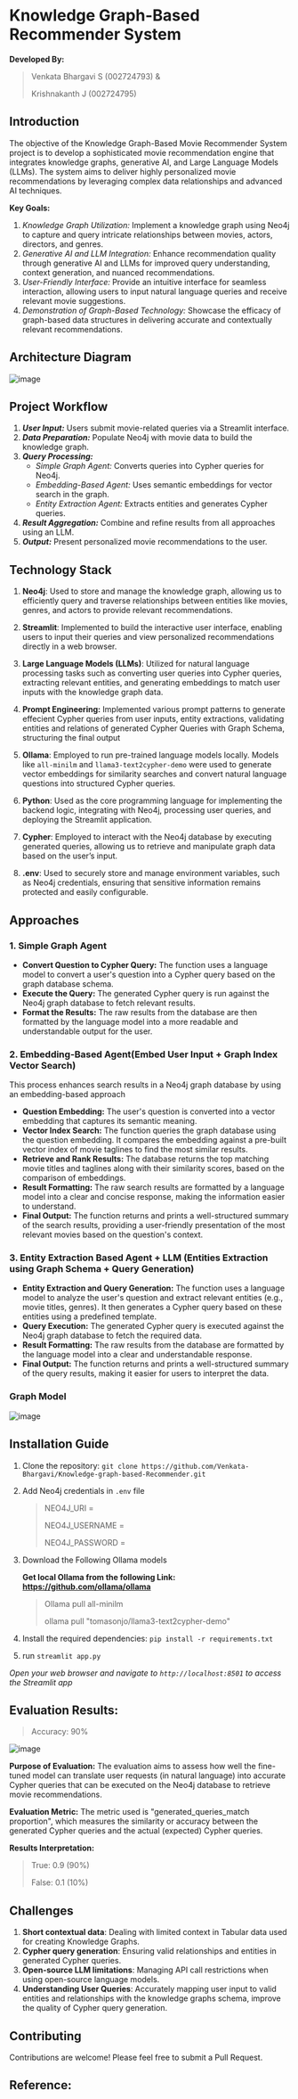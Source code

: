 # Knowledge Graph-Based Recommender System
**Developed By:**

> Venkata Bhargavi S (002724793) &
> 
> Krishnakanth J (002724795)

## Introduction

The objective of the Knowledge Graph-Based Movie Recommender System project is to develop a sophisticated movie recommendation engine that integrates knowledge graphs, generative AI, and Large Language Models (LLMs). The system aims to deliver highly personalized movie recommendations by leveraging complex data relationships and advanced AI techniques.

**Key Goals:**

1. *Knowledge Graph Utilization:* Implement a knowledge graph using Neo4j to capture and query intricate relationships between movies, actors, directors, and genres.
2. *Generative AI and LLM Integration:* Enhance recommendation quality through generative AI and LLMs for improved query understanding, context generation, and nuanced recommendations.
3. *User-Friendly Interface:* Provide an intuitive interface for seamless interaction, allowing users to input natural language queries and receive relevant movie suggestions.
4. *Demonstration of Graph-Based Technology:* Showcase the efficacy of graph-based data structures in delivering accurate and contextually relevant recommendations.

## Architecture Diagram

![image](https://github.com/user-attachments/assets/fad867c3-1a49-493c-90ea-ea73843bdaae)


## Project Workflow

1. ***User Input:*** Users submit movie-related queries via a Streamlit interface.
2. ***Data Preparation:*** Populate Neo4j with movie data to build the knowledge graph.
3. ***Query Processing:***
   - *Simple Graph Agent:* Converts queries into Cypher queries for Neo4j.
   - *Embedding-Based Agent:* Uses semantic embeddings for vector search in the graph.
   - *Entity Extraction Agent:* Extracts entities and generates Cypher queries.
4. ***Result Aggregation:*** Combine and refine results from all approaches using an LLM.
5. ***Output:*** Present personalized movie recommendations to the user.


## Technology Stack

1. **Neo4j**: Used to store and manage the knowledge graph, allowing us to efficiently query and traverse relationships between entities like movies, genres, and actors to provide relevant recommendations.

2. **Streamlit**: Implemented to build the interactive user interface, enabling users to input their queries and view personalized recommendations directly in a web browser.

3. **Large Language Models (LLMs)**: Utilized for natural language processing tasks such as converting user queries into Cypher queries, extracting relevant entities, and generating embeddings to match user inputs with the knowledge graph data.

4. **Prompt Engineering:** Implemented various prompt patterns to generate effecient Cypher queries from user inputs, entity extractions, validating entities and relations of generated Cypher Queries with Graph Schema, structuring the final output

5. **Ollama**: Employed to run pre-trained language models locally. Models like `all-minilm` and `llama3-text2cypher-demo` were used to generate vector embeddings for similarity searches and convert natural language questions into structured Cypher queries.

6. **Python**: Used as the core programming language for implementing the backend logic, integrating with Neo4j, processing user queries, and deploying the Streamlit application.

7. **Cypher**: Employed to interact with the Neo4j database by executing generated queries, allowing us to retrieve and manipulate graph data based on the user’s input.

8. **.env**: Used to securely store and manage environment variables, such as Neo4j credentials, ensuring that sensitive information remains protected and easily configurable.



## Approaches

### 1. Simple Graph Agent

- **Convert Question to Cypher Query:** The function uses a language model to convert a user's question into a Cypher query based on the graph database schema.
- **Execute the Query:** The generated Cypher query is run against the Neo4j graph database to fetch relevant results.
- **Format the Results:** The raw results from the database are then formatted by the language model into a more readable and understandable output for the user.

### 2. Embedding-Based Agent(Embed User Input + Graph Index Vector Search)
This process enhances search results in a Neo4j graph database by using an embedding-based approach
- **Question Embedding:** The user's question is converted into a vector embedding that captures its semantic meaning.
- **Vector Index Search:** The function queries the graph database using the question embedding. It compares the embedding against a pre-built vector index of movie taglines to find the most similar results.
- **Retrieve and Rank Results:** The database returns the top matching movie titles and taglines along with their similarity scores, based on the comparison of embeddings.
- **Result Formatting:** The raw search results are formatted by a language model into a clear and concise response, making the information easier to understand.
- **Final Output:** The function returns and prints a well-structured summary of the search results, providing a user-friendly presentation of the most relevant movies based on the question's context.

### 3. Entity Extraction Based Agent + LLM (Entities Extraction using Graph Schema + Query Generation)

- **Entity Extraction and Query Generation:** The function uses a language model to analyze the user's question and extract relevant entities (e.g., movie titles, genres). It then generates a Cypher query based on these entities using a predefined template.
- **Query Execution:** The generated Cypher query is executed against the Neo4j graph database to fetch the required data.
- **Result Formatting:** The raw results from the database are formatted by the language model into a clear and understandable response.
- **Final Output:** The function returns and prints a well-structured summary of the query results, making it easier for users to interpret the data.

### Graph Model

![image](https://github.com/user-attachments/assets/1e0cb867-9475-4cfa-b882-6656bc276657)


## Installation Guide

1. Clone the repository: `git clone https://github.com/Venkata-Bhargavi/Knowledge-graph-based-Recommender.git`

2. Add Neo4j credentials in `.env` file
   
   > NEO4J_URI =
   > 
   > NEO4J_USERNAME =
   > 
   > NEO4J_PASSWORD =

3. Download the Following Ollama models

   **Get local Ollama from the following Link: https://github.com/ollama/ollama**

   > Ollama pull all-minilm
   > 
   > ollama pull "tomasonjo/llama3-text2cypher-demo"
   
4. Install the required dependencies: `pip install -r requirements.txt`

5. run `streamlit app.py`

*Open your web browser and navigate to `http://localhost:8501` to access the Streamlit app*

## Evaluation Results:

> Accuracy: 90%

![image](https://github.com/user-attachments/assets/a12740e9-cca4-46f1-a354-b5dfe605d48a)

**Purpose of Evaluation:**
The evaluation aims to assess how well the fine-tuned model can translate user requests (in natural language) into accurate Cypher queries that can be executed on the Neo4j database to retrieve movie recommendations.

**Evaluation Metric:** 
The metric used is "generated_queries_match proportion", which measures the similarity or accuracy between the generated Cypher queries and the actual (expected) Cypher queries.

**Results Interpretation:**

> True: 0.9 (90%)
> 
> False: 0.1 (10%)


## Challenges

1. **Short contextual data**: Dealing with limited context in Tabular data used for creating Knowledge Graphs.
2. **Cypher query generation**: Ensuring valid relationships and entities in generated Cypher queries.
3. **Open-source LLM limitations**: Managing API call restrictions when using open-source language models.
4. **Understanding User Queries**: Accurately mapping user input to valid entities and relationships with the knowledge graphs schema, improve the quality of Cypher query generation.

## Contributing

Contributions are welcome! Please feel free to submit a Pull Request.

## Reference:
